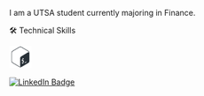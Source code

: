I am a UTSA student currently majoring in Finance.

:hammer_and_wrench: Technical Skills
<div>
  <img src="https://github.com/devicons/devicon/blob/master/icons/bash/bash-plain.svg" title="Bash" alt="bash" width="40" height="40"/>&nbsp;
</div>
<p> </p>
<div id="badges">
  <a href="https://www.linkedin.com/in/michael-carden-iii-aa3b3a256">
    <img src="https://img.shields.io/badge/LinkedIn-blue?style=for-the-badge&logo=linkedin&logoColor=white" alt="LinkedIn Badge"/>
</div>
